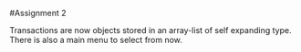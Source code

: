 #Assignment 2

Transactions are now objects stored in an array-list of self expanding type. 
There is also a main menu to select from now.